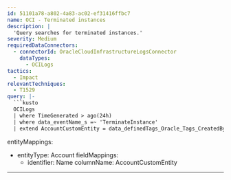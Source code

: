 ```yaml
---
id: 51101a78-a802-4a83-ac02-ef31416ffbc7
name: OCI - Terminated instances
description: |
  'Query searches for terminated instances.'
severity: Medium
requiredDataConnectors:
  - connectorId: OracleCloudInfrastructureLogsConnector
    dataTypes:
      - OCILogs
tactics:
  - Impact
relevantTechniques:
  - T1529
query: |-
  ```kusto
  OCILogs
  | where TimeGenerated > ago(24h)
  | where data_eventName_s =~ 'TerminateInstance'
  | extend AccountCustomEntity = data_definedTags_Oracle_Tags_CreatedBy_s
  ```
entityMappings:
  - entityType: Account
    fieldMappings:
      - identifier: Name
        columnName: AccountCustomEntity
---
```


